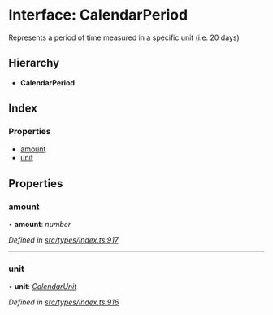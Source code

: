 # Interface: CalendarPeriod

Represents a period of time measured in a specific unit (i.e. 20 days)

## Hierarchy

* **CalendarPeriod**

## Index

### Properties

* [amount](calendarperiod.md#amount)
* [unit](calendarperiod.md#unit)

## Properties

###  amount

• **amount**: *number*

*Defined in [src/types/index.ts:917](https://github.com/PolymathNetwork/polymesh-sdk/blob/524b0225/src/types/index.ts#L917)*

___

###  unit

• **unit**: *[CalendarUnit](../enums/calendarunit.md)*

*Defined in [src/types/index.ts:916](https://github.com/PolymathNetwork/polymesh-sdk/blob/524b0225/src/types/index.ts#L916)*
